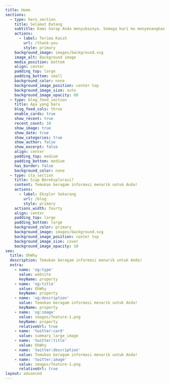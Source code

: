 ```yaml
---
title: Home
sections:
  - type: hero_section
    title: Selamat Datang
    subtitle: Kami harap Anda menyukainya. Semoga hari mu menyenangkan!
    actions:
      - label: Terima Kasih
        url: /thank-you
        style: primary
    background_image: images/background.svg
    image_alt: Background image
    media_position: bottom
    align: center
    padding_top: large
    padding_bottom: small
    background_color: none
    background_image_position: center top
    background_image_size: auto
    background_image_opacity: 60
  - type: blog_feed_section
    title: Apa yang baru
    blog_feed_cols: three
    enable_cards: true
    show_recent: true
    recent_count: 10
    show_image: true
    show_date: true
    show_categories: true
    show_author: false
    show_excerpt: false
    align: center
    padding_top: medium
    padding_bottom: medium
    has_border: false
    background_color: none
  - type: cta_section
    title: Siap Bereksplorasi?
    content: Temukan beragam informasi menarik untuk Anda!
    actions:
      - label: Eksplor Sekarang
        url: /blog
        style: primary
    actions_width: fourty
    align: center
    padding_top: large
    padding_bottom: large
    background_color: primary
    background_image: images/background.svg
    background_image_position: center top
    background_image_size: cover
    background_image_opacity: 10
seo:
  title: OhWhy
  description: Temukan beragam informasi menarik untuk Anda!
  extra:
    - name: 'og:type'
      value: website
      keyName: property
    - name: 'og:title'
      value: OhWhy
      keyName: property
    - name: 'og:description'
      value: Temukan beragam informasi menarik untuk Anda!
      keyName: property
    - name: 'og:image'
      value: images/feature-1.png
      keyName: property
      relativeUrl: true
    - name: 'twitter:card'
      value: summary_large_image
    - name: 'twitter:title'
      value: OhWhy
    - name: 'twitter:description'
      value: Temukan beragam informasi menarik untuk Anda!
    - name: 'twitter:image'
      value: images/feature-1.png
      relativeUrl: true
layout: advanced
---
```

